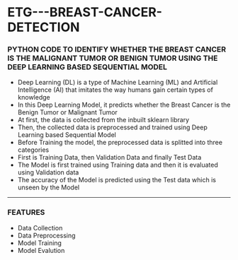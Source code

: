 # ETG---BREAST-CANCER-DETECTION

### PYTHON CODE TO IDENTIFY WHETHER THE BREAST CANCER IS THE MALIGNANT TUMOR OR BENIGN TUMOR USING THE DEEP LEARNING BASED SEQUENTIAL MODEL

- Deep Learning (DL) is a type of Machine Learning (ML) and Artificial Intelligence (AI) that imitates the way humans gain certain types of knowledge
- In this Deep Learning Model, it predicts whether the Breast Cancer is the Benign Tumor or Malignant Tumor
- At first, the data is collected from the inbuilt sklearn library
- Then, the collected data is preprocessed and trained using Deep Learning based Sequential Model
- Before Training the model, the preprocessed data is splitted into three categories
- First is Training Data, then Validation Data and finally Test Data
- The Model is first trained using Training data and then it is evaluated using Validation data
- The accuracy of the Model is predicted using the Test data which is unseen by the Model

-----

### FEATURES

- Data Collection
- Data Preprocessing
- Model Training
- Model Evalution


